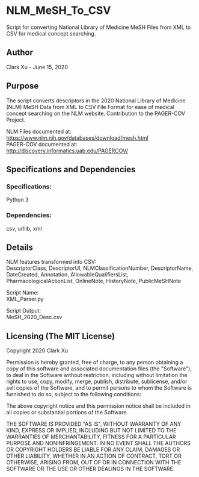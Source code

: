 # NLM_MeSH_To_CSV
Script for converting National Library of Medicine MeSH Files from XML to CSV for medical concept searching.

## Author
Clark Xu - June 15, 2020

## Purpose
The script converts descriptors in the 2020 National Library of Medicine (NLM) MeSH Data from XML to CSV File Format for ease of medical concept searching on the NLM website. Contribution to the PAGER-COV Project.

NLM Files documented at: https://www.nlm.nih.gov/databases/download/mesh.html <br>
PAGER-COV documented at: http://discovery.informatics.uab.edu/PAGERCOV/

## Specifications and Dependencies
### Specifications:
Python 3
### Dependencies:
csv, urllib, xml

## Details
NLM features transformed into CSV: <br>
DescriptorClass, DescriptorUI, NLMClassificationNumber, DescriptorName, DateCreated, Annotation, AllowableQualifiersList, PharmacologicalActionList, OnlineNote, HistoryNote, PublicMeSHNote

Script Name: <br>
XML_Parser.py

Script Output: <br>
MeSH_2020_Desc.csv

## Licensing (The MIT License)
Copyright 2020 Clark Xu

Permission is hereby granted, free of charge, to any person obtaining a copy of this software and associated documentation files (the "Software"), to deal in the Software without restriction, including without limitation the rights to use, copy, modify, merge, publish, distribute, sublicense, and/or sell copies of the Software, and to permit persons to whom the Software is furnished to do so, subject to the following conditions:

The above copyright notice and this permission notice shall be included in all copies or substantial portions of the Software.

THE SOFTWARE IS PROVIDED "AS IS", WITHOUT WARRANTY OF ANY KIND, EXPRESS OR IMPLIED, INCLUDING BUT NOT LIMITED TO THE WARRANTIES OF MERCHANTABILITY, FITNESS FOR A PARTICULAR PURPOSE AND NONINFRINGEMENT. IN NO EVENT SHALL THE AUTHORS OR COPYRIGHT HOLDERS BE LIABLE FOR ANY CLAIM, DAMAGES OR OTHER LIABILITY, WHETHER IN AN ACTION OF CONTRACT, TORT OR OTHERWISE, ARISING FROM, OUT OF OR IN CONNECTION WITH THE SOFTWARE OR THE USE OR OTHER DEALINGS IN THE SOFTWARE.
